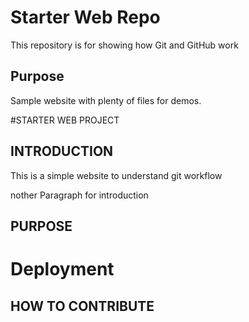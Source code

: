 # Starter Web Repo

This repository is for showing how Git and GitHub work

## Purpose

Sample website with plenty of files for demos.

#STARTER WEB PROJECT

## INTRODUCTION
This is a simple website to understand git workflow

nother Paragraph for introduction 
## PURPOSE

# Deployment

## HOW TO CONTRIBUTE


